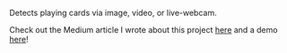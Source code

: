 Detects playing cards via image, video, or live-webcam. 

Check out the Medium article I wrote about this project [here](https://medium.com/datadriveninvestor/identifying-types-of-playing-cards-using-an-object-detection-classifier-fdd1bae02251) and a demo [here](https://youtu.be/nVVLf99f264)!

